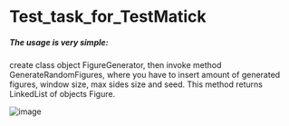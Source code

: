 # Test_task_for_TestMatick

<h5>The usage is very simple:</h5>create class object FigureGenerator, then invoke method GenerateRandomFigures, where you have to insert amount of generated figures, window size, max sides size and seed. This method returns LinkedList of objects Figure.

![image](https://github.com/user-attachments/assets/a7a9fd96-a066-4e83-872f-52fa137eec72)
